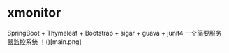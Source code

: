 # xmonitor
SpringBoot + Thymeleaf + Bootstrap + sigar + guava + junit4 
一个简要服务器监控系统
！()[main.png]


